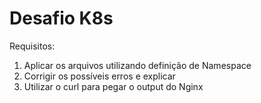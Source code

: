# Desafio K8s

Requisitos:
1. Aplicar os arquivos utilizando definição de Namespace
2. Corrigir os possíveis erros e explicar
3. Utilizar o curl para pegar o output do Nginx